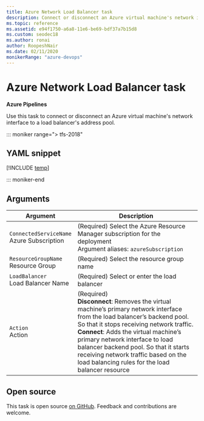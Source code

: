 ```yaml
---
title: Azure Network Load Balancer task
description: Connect or disconnect an Azure virtual machine's network interface to a load balancer's address pool
ms.topic: reference
ms.assetid: e94f1750-a6a8-11e6-be69-bdf37a7b15d8
ms.custom: seodec18
ms.author: ronai
author: RoopeshNair
ms.date: 02/11/2020
monikerRange: "azure-devops"
---
```


# Azure Network Load Balancer task

**Azure Pipelines**

Use this task to connect or disconnect an Azure virtual machine's network interface to a load balancer's address pool.

::: moniker range="> tfs-2018"

## YAML snippet

[!INCLUDE [temp](../includes/yaml/AzureNLBManagementV1.md)]

::: moniker-end

## Arguments

| Argument                                      | Description                                                                                                                                                                                                                                                                                                                                                                                    |
| --------------------------------------------- | ---------------------------------------------------------------------------------------------------------------------------------------------------------------------------------------------------------------------------------------------------------------------------------------------------------------------------------------------------------------------------------------------- |
| `ConnectedServiceName`<br/>Azure Subscription | (Required) Select the Azure Resource Manager subscription for the deployment <br/>Argument aliases: `azureSubscription`                                                                                                                                                                                                                                                                        |
| `ResourceGroupName`<br/>Resource Group        | (Required) Select the resource group name                                                                                                                                                                                                                                                                                                                                                      |
| `LoadBalancer`<br/>Load Balancer Name         | (Required) Select or enter the load balancer                                                                                                                                                                                                                                                                                                                                                   |
| `Action`<br/>Action                           | (Required) <br/> **Disconnect**: Removes the virtual machine’s primary network interface from the load balancer’s backend pool. So that it stops receiving network traffic. <br/>**Connect**: Adds the virtual machine’s primary network interface to load balancer backend pool. So that it starts receiving network traffic based on the load balancing rules for the load balancer resource |

## Open source

This task is open source [on GitHub](https://github.com/Microsoft/azure-pipelines-tasks). Feedback and contributions are welcome.
